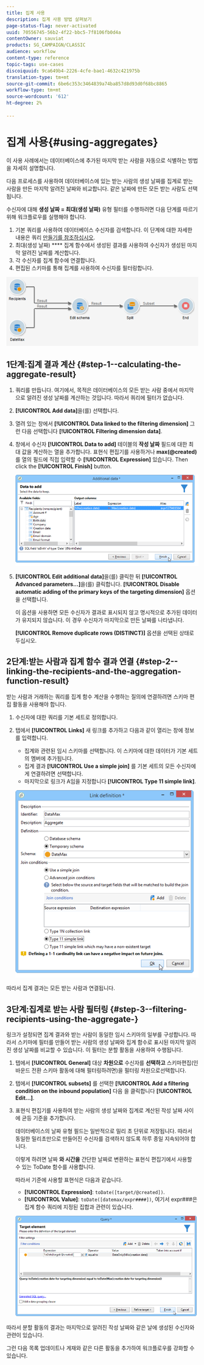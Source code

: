 ```yaml
---
title: 집계 사용
description: 집계 사용 방법 살펴보기
page-status-flag: never-activated
uuid: 70556745-56b2-4f22-bbc5-7f8106fb0d4a
contentOwner: sauviat
products: SG_CAMPAIGN/CLASSIC
audience: workflow
content-type: reference
topic-tags: use-cases
discoiquuid: 9ca649b4-2226-4cfe-bae1-4632c421975b
translation-type: tm+mt
source-git-commit: 6be6c353c3464839a74ba857d8d93d0f68bc8865
workflow-type: tm+mt
source-wordcount: '612'
ht-degree: 2%

---
```



# 집계 사용{#using-aggregates}

이 사용 사례에서는 데이터베이스에 추가된 마지막 받는 사람을 자동으로 식별하는 방법을 자세히 설명합니다.

다음 프로세스를 사용하여 데이터베이스에 있는 받는 사람의 생성 날짜를 집계로 받는 사람을 만든 마지막 알려진 날짜와 비교합니다. 같은 날짜에 만든 모든 받는 사람도 선택됩니다.

수신자에 대해 **생성 날짜 = 최대(생성 날짜)** 유형 필터를 수행하려면 다음 단계를 따르기 위해 워크플로우를 실행해야 합니다.

1. 기본 쿼리를 사용하여 데이터베이스 수신자를 검색합니다. 이 단계에 대한 자세한 내용은 쿼리 [만들기를 참조하십시오](../../workflow/using/query.md#creating-a-query).
1. 최대(생성 날짜) **** 집계 함수에서 생성된 결과를 사용하여 수신자가 생성된 마지막 알려진 날짜를 계산합니다.
1. 각 수신자를 집계 함수에 연결합니다.
1. 편집된 스키마를 통해 집계를 사용하여 수신자를 필터링합니다.

![](assets/datamanagement_usecase_1.png)

## 1단계:집계 결과 계산 {#step-1--calculating-the-aggregate-result}

1. 쿼리를 만듭니다. 여기에서, 목적은 데이터베이스의 모든 받는 사람 중에서 마지막으로 알려진 생성 날짜를 계산하는 것입니다. 따라서 쿼리에 필터가 없습니다.
1. **[!UICONTROL Add data]**&#x200B;을(를) 선택합니다.
1. 열려 있는 창에서 **[!UICONTROL Data linked to the filtering dimension]** 그런 다음 선택합니다 **[!UICONTROL Filtering dimension data]**.
1. 창에서 수신자 **[!UICONTROL Data to add]** 테이블의 **작성 날짜** 필드에 대한 최대 값을 계산하는 열을 추가합니다. 표현식 편집기를 사용하거나 **max(@created)** 를 열의 필드에 직접 입력할 수 **[!UICONTROL Expression]** 있습니다. Then click the **[!UICONTROL Finish]** button.

   ![](assets/datamanagement_usecase_2.png)

1. **[!UICONTROL Edit additional data]**&#x200B;을(를) 클릭한 뒤 **[!UICONTROL Advanced parameters...]**&#x200B;을(를) 클릭합니다. **[!UICONTROL Disable automatic adding of the primary keys of the targeting dimension]** 옵션을 선택합니다.

   이 옵션을 사용하면 모든 수신자가 결과로 표시되지 않고 명시적으로 추가된 데이터가 유지되지 않습니다. 이 경우 수신자가 마지막으로 만든 날짜를 나타냅니다.

   **[!UICONTROL Remove duplicate rows (DISTINCT)]** 옵션을 선택된 상태로 두십시오.

## 2단계:받는 사람과 집계 함수 결과 연결 {#step-2--linking-the-recipients-and-the-aggregation-function-result}

받는 사람과 거래하는 쿼리를 집계 함수 계산을 수행하는 질의에 연결하려면 스키마 편집 활동을 사용해야 합니다.

1. 수신자에 대한 쿼리를 기본 세트로 정의합니다.
1. 탭에서 **[!UICONTROL Links]** 새 링크를 추가하고 다음과 같이 열리는 창에 정보를 입력합니다.

   * 집계와 관련된 임시 스키마를 선택합니다. 이 스키마에 대한 데이터가 기본 세트의 멤버에 추가됩니다.
   * 집계 결과 **[!UICONTROL Use a simple join]** 를 기본 세트의 모든 수신자에게 연결하려면 선택합니다.
   * 마지막으로 링크가 A임을 지정합니다 **[!UICONTROL Type 11 simple link]**.

   ![](assets/datamanagement_usecase_3.png)

따라서 집계 결과는 모든 받는 사람과 연결됩니다.

## 3단계:집계로 받는 사람 필터링 {#step-3--filtering-recipients-using-the-aggregate-}

링크가 설정되면 집계 결과와 받는 사람이 동일한 임시 스키마의 일부를 구성합니다. 따라서 스키마에 필터를 만들어 받는 사람의 생성 날짜와 집계 함수로 표시된 마지막 알려진 생성 날짜를 비교할 수 있습니다. 이 필터는 분할 활동을 사용하여 수행됩니다.

1. 탭에서 **[!UICONTROL General]** 대상 **차원으로** 수신자를 **선택하고** 스키마편집(인바운드 전환 스키마 활동에 대해 필터링하려면)을 필터링 차원으로선택합니다.
1. 탭에서 **[!UICONTROL subsets]** 를 선택한 **[!UICONTROL Add a filtering condition on the inbound population]** 다음 을 클릭합니다 **[!UICONTROL Edit...]**.
1. 표현식 편집기를 사용하여 받는 사람의 생성 날짜와 집계로 계산된 작성 날짜 사이에 균등 기준을 추가합니다.

   데이터베이스의 날짜 유형 필드는 일반적으로 밀리 초 단위로 저장됩니다. 따라서 동일한 밀리초만으로 만들어진 수신자를 검색하지 않도록 하루 종일 지속되어야 합니다.

   이렇게 하려면 날짜 **와 시간을** 간단한 날짜로 변환하는 표현식 편집기에서 사용할 수 있는 ToDate 함수를 사용합니다.

   따라서 기준에 사용할 표현식은 다음과 같습니다.

   * **[!UICONTROL Expression]**: `toDate([target/@created])`.
   * **[!UICONTROL Value]**: `toDate([datemax/expr####])`, 여기서 expr###은 집계 함수 쿼리에 지정된 집합과 관련이 있습니다.

   ![](assets/datamanagement_usecase_4.png)

따라서 분할 활동의 결과는 마지막으로 알려진 작성 날짜와 같은 날에 생성된 수신자와 관련이 있습니다.

그런 다음 목록 업데이트나 게재와 같은 다른 활동을 추가하여 워크플로우를 강화할 수 있습니다.
